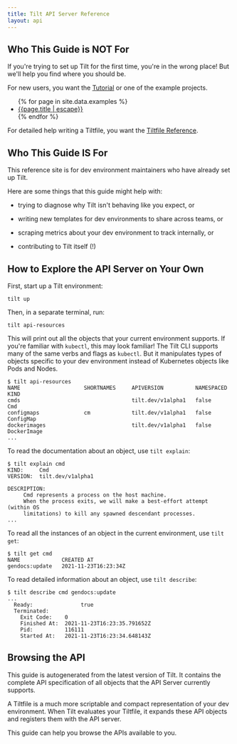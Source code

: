```yaml
---
title: Tilt API Server Reference
layout: api
---
```


## Who This Guide is NOT For

If you're trying to set up Tilt for the first time, you're in the wrong place!
But we'll help you find where you should be.

For new users, you want the [Tutorial](https://docs.tilt.dev/tutorial/index.html)
or one of the example projects.

<ul>
  {% for page in site.data.examples %}
     <li><a href="https://docs.tilt.dev/{{page.href | escape}}">{{page.title | escape}}</a></li>
  {% endfor %}
</ul>

For detailed help writing a Tiltfile, you want the [Tiltfile
Reference](https://docs.tilt.dev/api.html).

## Who This Guide IS For

This reference site is for dev environment maintainers who have already set up Tilt.

Here are some things that this guide might help with:

- trying to diagnose why Tilt isn't behaving like you expect, or

- writing new templates for dev environments to share across teams, or

- scraping metrics about your dev environment to track internally, or

- contributing to Tilt itself (!)

## How to Explore the API Server on Your Own

First, start up a Tilt environment:

```
tilt up
```

Then, in a separate terminal, run:

```
tilt api-resources
```

This will print out all the objects that your current environment supports. If
you're familiar with `kubectl`, this may look familiar!  The Tilt CLI supports many of
the same verbs and flags as `kubectl`. But it manipulates types of objects specific
to your dev environment instead of Kubernetes objects like Pods and Nodes.

```
$ tilt api-resources
NAME                    SHORTNAMES     APIVERSION          NAMESPACED   KIND
cmds                                   tilt.dev/v1alpha1   false        Cmd
configmaps              cm             tilt.dev/v1alpha1   false        ConfigMap
dockerimages                           tilt.dev/v1alpha1   false        DockerImage
...
```

To read the documentation about an object, use `tilt explain`:

```
$ tilt explain cmd
KIND:     Cmd
VERSION:  tilt.dev/v1alpha1

DESCRIPTION:
     Cmd represents a process on the host machine.
     When the process exits, we will make a best-effort attempt (within OS
     limitations) to kill any spawned descendant processes.
...
```

To read all the instances of an object in the current 
environment, use `tilt get`:

```
$ tilt get cmd
NAME             CREATED AT
gendocs:update   2021-11-23T16:23:34Z
```

To read detailed information about an object, use `tilt describe`:

```
$ tilt describe cmd gendocs:update
...
  Ready:               true
  Terminated:
    Exit Code:    0
    Finished At:  2021-11-23T16:23:35.791652Z
    Pid:          116111
    Started At:   2021-11-23T16:23:34.648143Z
```

## Browsing the API

This guide is autogenerated from the latest version of Tilt. It contains the
complete API specification of all objects that the API Server currently
supports.

A Tiltfile is a much more scriptable and compact representation of your dev
environment. When Tilt evaluates your Tiltfile, it expands these API objects and
registers them with the API server.

This guide can help you browse the APIs available to you.
